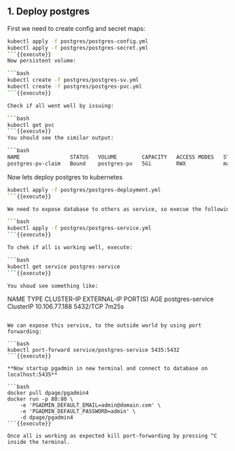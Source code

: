## 1. Deploy postgres

First we need to create config and secret maps:
```bash
kubectl apply -f postgres/postgres-config.yml
kubectl apply -f postgres/postgres-secret.yml
```{{execute}}
Now persistent volume:

```bash
kubectl create -f postgres/postgres-sv.yml
kubectl create -f postgres/postgres-pvc.yml
```{{execute}}

Check if all went well by issuing:

```bash
kubectl get pvc
```{{execute}}
You should see the similar output:

```bash
NAME                STATUS   VOLUME        CAPACITY   ACCESS MODES   STORAGECLASS   AGE
postgres-pv-claim   Bound    postgres-pv   5Gi        RWX            manual         35s
```

Now lets deploy postgres to kubernetes

```bash
kubectl apply -f postgres/postgres-deployment.yml
```{{execute}}

We need to expose database to others as service, so execue the following command:

```bash
kubectl apply -f postgres/postgres-service.yml
```{{execute}}

To chek if all is working well, execute:

```bash
kubectl get service postgres-service
```{{execute}}

You shoud see something like:

```
NAME               TYPE        CLUSTER-IP      EXTERNAL-IP   PORT(S)    AGE
postgres-service   ClusterIP   10.106.77.188   <none>        5432/TCP   7m25s
```
  
We can expose this service, to the outside world by using port forwarding:

```bash
kubectl port-forward service/postgres-service 5435:5432
```{{execute}}

**Now startup pgadmin in new terminal and connect to database on localhost:5435**
  
```bash 
docker pull dpage/pgadmin4
docker run -p 80:80 \
    -e 'PGADMIN_DEFAULT_EMAIL=admin@domain.com' \
    -e 'PGADMIN_DEFAULT_PASSWORD=admin' \
    -d dpage/pgadmin4
```{{execute}}

Once all is working as expected kill port-forwarding by pressing ^C inside the terminal.
